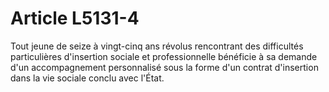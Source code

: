 # Article L5131-4

Tout jeune de seize à vingt-cinq ans révolus rencontrant des difficultés particulières d'insertion sociale et professionnelle bénéficie à sa demande d'un accompagnement personnalisé sous la forme d'un contrat d'insertion dans la vie sociale conclu avec l'État.